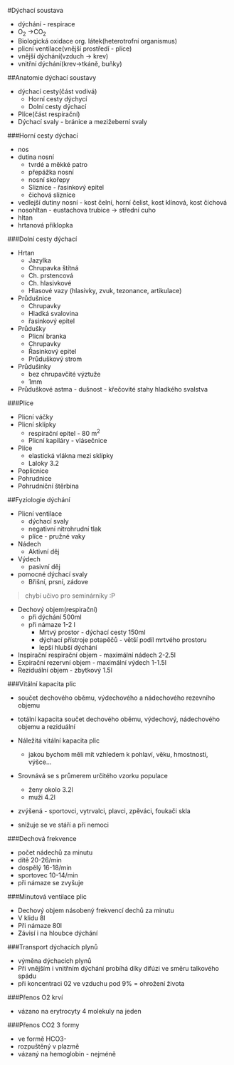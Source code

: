 #Dýchací soustava
* dýchání - respirace
* O<sub>2</sub> ->CO<sub>2</sub>
* Biologická oxidace org. látek(heterotrofní organismus)
* plicní ventilace(vnější prostředí - plíce)
* vnější dýchání(vzduch -> krev)
* vnitřní dýchání(krev->tkáně, buňky)

##Anatomie dýchací soustavy
* dýchací cesty(část vodivá)
  * Horní cesty dýchycí
  * Dolní cesty dýchací
* Plíce(část respirační)
* Dýchací svaly - bránice a mezižeberní svaly

###Horní cesty dýchací
* nos
* dutina nosní
    *  tvrdé a měkké patro
    * přepážka nosní
    * nosní skořepy
  *  Sliznice - řasinkový epitel
  * čichová sliznice
* vedlejší dutiny nosní - kost čelní, horní čelist, kost klínová, kost čichová
* nosohltan - eustachova trubice ->  střední cuho
* hltan
* hrtanová příklopka

###Dolní cesty dýchací
* Hrtan
  * Jazylka
  * Chrupavka štítná
  * Ch. prstencová
  * Ch. hlasivkové
  * Hlasové vazy (hlasivky, zvuk, tezonance, artikulace)
* Průdušnice
  * Chrupavky
  * Hladká svalovina
  * řasinkový epitel
* Průdušky
  * Plicní branka
  * Chrupavky
  * Řasinkový epitel
  * Průduškový strom
* Průdušinky
  * bez chrupavčité výztuže
  * 1mm
* Průduškové astma - dušnost - křečovité stahy hladkého svalstva

###Plíce
* Plicní váčky
* Plicní sklípky
  * respirační epitel - 80 m<sup>2</sup>
  * Plicní kapiláry - vlásečnice
* Plíce
  * elastická vlákna mezi sklípky
  * Laloky 3.2
* Poplicnice
* Pohrudnice
* Pohrudniční štěrbina

##Fyziologie dýchání
* Plicní ventilace
  * dýchací svaly
  * negativní nitrohrudní tlak
  * plíce - pružné vaky
* Nádech
  * Aktivní děj
* Výdech
  * pasivní děj
* pomocné dýchací svaly
  * Břišní, prsní, zádove

> chybí učivo pro seminárníky :P

* Dechový objem(respirační)
  * při dýchání 500ml
  * při námaze 1-2 l
    * Mrtvý prostor - dýchací cesty 150ml
    * dýchací přístroje potapěčů - větší podíl mrtvého prostoru
    * lepší hlubší dýchání
* Inspirační respirační objem - maximální nádech 2-2.5l
* Expirační rezervní objem - maximální výdech 1-1.5l
* Reziduální objem - zbytkový 1.5l

###Vitální kapacita plic
* součet dechového oběmu, výdechového a nádechového rezevního objemu
* totální kapacita součet dechového oběmu, výdechový, nádechového objemu a reziduální

* Náležitá vitální kapacita plic
  * jakou bychom měli mít vzhledem k pohlaví, věku, hmostnosti, výšce...
* Srovnává se s průmerem určitého vzorku populace
  * ženy okolo 3.2l
  * muži 4.2l
* zvýšená - sportovci, vytrvalci, plavci, zpěváci, foukači skla
* snižuje se ve stáří a při nemoci

###Dechová frekvence
* počet nádechů za minutu
* dítě 20-26/min
* dospělý 16-18/min
* sportovec 10-14/min
* při námaze se zvyšuje

###Minutová ventilace plic
* Dechový objem násobený frekvencí dechů za minutu
* V klidu 8l
* Při námaze 80l
* Závisí i na hloubce dýchání

###Transport dýchacích plynů
* výměna dýchacích plynů
* Při vnějším i vnitřním dýchání probíhá díky difúzi ve směru talkového spádu
* při koncentraci 02 ve vzduchu pod 9% = ohrožení života

###Přenos O2 krví
* vázano na erytrocyty 4 molekuly na jeden

###Přenos CO2
3 formy
* ve formě HCO3-
* rozpuštěný v plazmě
* vázaný na hemoglobin - nejméně
